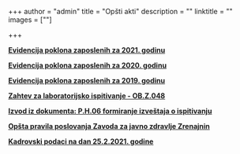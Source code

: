 +++
author = "admin"
title = "Opšti akti"
description = ""
linktitle = ""
images = [""]

+++

[**Evidencija poklona zaposlenih za 2021. godinu**](/docs/opsti-akti/evidencija-poklona-zaposlenih-2021.pdf)

[**Evidencija poklona zaposlenih za 2020. godinu**](/docs/opsti-akti/evidencija-poklona-zaposlenih-2020.pdf)

[**Evidencija poklona zaposlenih za 2019. godinu**](/docs/opsti-akti/evidencija-poklona-zaposlenih-2019.pdf)

[**Zahtev za laboratorijsko ispitivanje - OB.Z.048**](/docs/opsti-akti/OB-Z-048.pdf)

[**Izvod iz dokumenta: P.H.06 formiranje izveštaja o ispitivanju**](/docs/opsti-akti/PH06.pdf)

[**Opšta pravila poslovanja Zavoda za javno zdravlje Zrenajnin**](/docs/opsti-akti/opsta_pravila_poslovanja.pdf)

[**Kadrovski podaci na dan 25.2.2021. godine**](/docs/opsti-akti/kadrovski_podaci.pdf)
